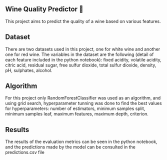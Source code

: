 ## Wine Quality Predictor 🍷
This project aims to predict the quality of a wine based on various features.
## Dataset
There are two datasets used in this project, one for white wine and another one for red wine. The variables in the dataset are the following (detail of each feature included in the python notebook): fixed acidity, volatile acidity, citric acid, residual sugar, free sulfur dioxide, total sulfur dioxide, density, pH, sulphates, alcohol. 
## Algorithm
For this project only RandomForestClassifier was used as an algorithm, and using grid search, hyperparameter tunning was done to find the best values for hyperparameters: number of estimators, minimum samples split, minimum samples leaf, maximum features, maximum depth, criterion.
## Results
The results of the evaluation metrics can be seen in the python notebook, and the predictions made by the model can be consulted in the predictions.csv file
